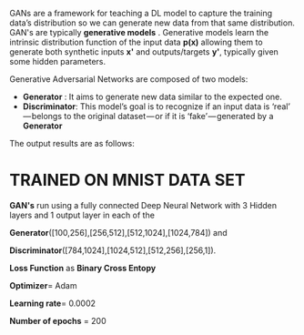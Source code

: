 GANs are a framework for teaching a DL model to capture the training data’s distribution so we can generate new data from that same distribution. GAN's are typically **generative models** . Generative models learn the intrinsic distribution function of the input data **p(x)** allowing them to generate both synthetic inputs **x'** and outputs/targets **y'**, typically given some hidden parameters.

Generative Adversarial Networks are composed of two models:

*   **Generator** : It aims to generate new data similar to the expected one.
*   **Discriminator**: This model’s goal is to recognize if an input data is ‘real’ — belongs to the original dataset — or if it is ‘fake’ — generated by a **Generator**

The output results are as follows:

# TRAINED ON MNIST DATA SET

**GAN's** run using a fully connected Deep Neural Network with 3 Hidden layers and 1 output layer in each of the

**Generator**([100,256],[256,512],[512,1024],[1024,784]) and

**Discriminator**([784,1024],[1024,512],[512,256],[256,1]).

**Loss Function** as **Binary Cross Entopy**

**Optimizer**= Adam

**Learning rate**= 0.0002

**Number of epochs** = 200
